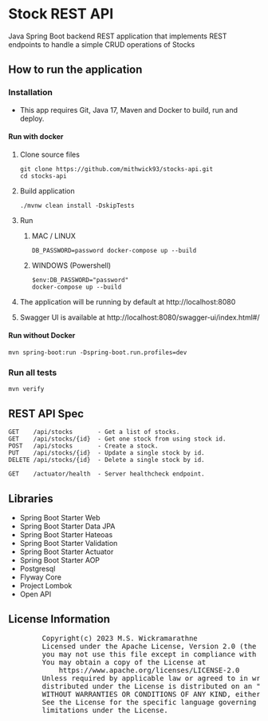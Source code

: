 # Stock REST API

Java Spring Boot backend REST application that implements REST endpoints to handle a simple CRUD operations of Stocks

## How to run the application

### Installation

* This app requires Git, Java 17, Maven and Docker to build, run and deploy.

#### Run with docker

1. Clone source files
    ```
    git clone https://github.com/mithwick93/stocks-api.git
    cd stocks-api
    ```

2. Build application
    ```
    ./mvnw clean install -DskipTests
    ```

3. Run
    1. MAC / LINUX
        ```
        DB_PASSWORD=password docker-compose up --build
        ```
    2. WINDOWS (Powershell)
       ```
       $env:DB_PASSWORD="password"
       docker-compose up --build
       ```
4. The application will be running by default at http://localhost:8080
5. Swagger UI is available at http://localhost:8080/swagger-ui/index.html#/

#### Run without Docker

```
mvn spring-boot:run -Dspring-boot.run.profiles=dev
```

### Run all tests

```
mvn verify
```

## REST API Spec

```
GET    /api/stocks       - Get a list of stocks.
GET    /api/stocks/{id}  - Get one stock from using stock id.
POST   /api/stocks       - Create a stock.
PUT    /api/stocks/{id}  - Update a single stock by id.
DELETE /api/stocks/{id}  - Delete a single stock by id.

GET    /actuator/health  - Server healthcheck endpoint.
```

## Libraries

* Spring Boot Starter Web
* Spring Boot Starter Data JPA
* Spring Boot Starter Hateoas
* Spring Boot Starter Validation
* Spring Boot Starter Actuator
* Spring Boot Starter AOP
* Postgresql
* Flyway Core
* Project Lombok
* Open API

## License Information

<pre>
        Copyright(c) 2023 M.S. Wickramarathne
        Licensed under the Apache License, Version 2.0 (the "License");
        you may not use this file except in compliance with the License.
        You may obtain a copy of the License at
            https://www.apache.org/licenses/LICENSE-2.0
        Unless required by applicable law or agreed to in writing, software
        distributed under the License is distributed on an "AS IS" BASIS,
        WITHOUT WARRANTIES OR CONDITIONS OF ANY KIND, either express or implied.
        See the License for the specific language governing permissions and
        limitations under the License.
</pre>